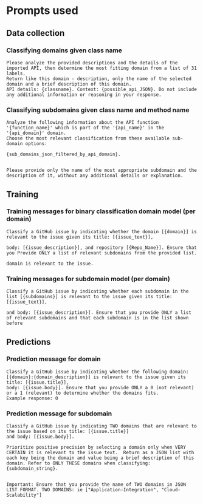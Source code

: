 # Prompts used

## Data collection

### Classifying domains given class name

```
Please analyze the provided descriptions and the details of the imported API, then determine the most fitting domain from a list of 31 labels.
Return like this domain - description, only the name of the selected domain and a brief description of this domain. 
API details: {classname}. Context: {possible_api_JSON}. Do not include any additional information or reasoning in your response.
```

### Classifying subdomains given class name and method name

```
Analyze the following information about the API function '{function_name}' which is part of the '{api_name}' in the '{api_domain}' domain.
Choose the most relevant classification from these available sub-domain options:

{sub_domains_json_filtered_by_api_domain}.


Please provide only the name of the most appropriate subdomain and the description of it, without any additional details or explanation.

```

## Training

### Training messages for binary classification domain model (per domain)

```
Classify a GitHub issue by indicating whether the domain [{domain}] is relevant to the issue given its title: [{issue_text}], 

body: [{issue_description}], and repository [{Repo_Name}]. Ensure that you Provide ONLY a list of relevant subdomains from the provided list. 

domain is relevant to the issue.
```

### Training messages for subdomain model (per domain)

```
Classify a GitHub issue by indicating whether each subdomain in the list [{subdomains}] is relevant to the issue given its title: [{issue_text}], 

and body: [{issue_description}]. Ensure that you provide ONLY a list of relevant subdomains and that each subdomain is in the list shown before
```

## Predictions

### Prediction message for domain

```
Classify a GitHub issue by indicating whether the following domain: [{domain}:{domain_description}] is relevant to the issue given its title: [{issue.title}],
body: [{issue.body}]. Ensure that you provide ONLY a 0 (not relevant) or a 1 (relevant) to determine whether the domains fits.
Example response: 0
```

### Prediction message for subdomain

```
Classify a GitHub issue by indicating TWO domains that are relevant to the issue based on its title: [{issue.title}] 
and body: [{issue.body}].

Prioritize positive precision by selecting a domain only when VERY CERTAIN it is relevant to the issue text.  Return as a JSON list with each key being the domain and value being a brief description of this domain. Refer to ONLY THESE domains when classifying: {subdomain_string}.


Important: Ensure that you provide the name of TWO domains in JSON LIST FORMAT. TWO DOMAINS: ie ["Application-Integration", "Cloud-Scalability"]

```
